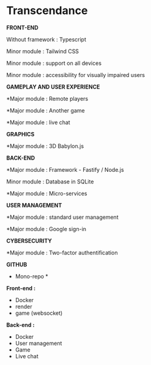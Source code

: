 # Transcendance

**FRONT-END**

Without framework : Typescript

Minor module : Tailwind CSS

Minor module : support on all devices

Minor module : accessibility for visually impaired users

**GAMEPLAY AND USER EXPERIENCE**

*Major module : Remote players

*Major module : Another game

*Major module : live chat

**GRAPHICS**

*Major module : 3D Babylon.js

**BACK-END**

*Major module : Framework - Fastify / Node.js

Minor module : Database in SQLite

*Major module : Micro-services

**USER MANAGEMENT**

*Major module : standard user management

*Major module : Google sign-in

**CYBERSECURITY**

*Major module : Two-factor authentification 

**GITHUB**

- Mono-repo *

**Front-end :** 

- Docker
- render
- game (websocket)

**Back-end :** 

- Docker
- User management
- Game
- Live chat
